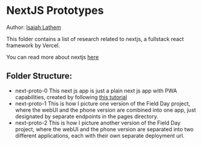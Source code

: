 # NextJS Prototypes

Author: [Isaiah Lathem](https://github.com/ilathem)

This folder contains a list of research related to nextjs, a fullstack react framework by Vercel.

You can read more about nextjs [here](https://nextjs.org/)

## Folder Structure:

- next-proto-0
  This next js app is just a plain next js app with PWA capabilities, created by following [this tutorial](https://blog.avneesh.tech/how-to-create-a-pwa-with-nextjs)
- next-proto-1
  This is how I picture one version of the Field Day project, where the webUI and the phone version are combined into one app, just designated by separate endpoints in the pages directory.
- next-proto-2
  This is how I picture another version of the Field Day project, where the webUI and the phone version are separated into two different applications, each with their own separate deployment url.